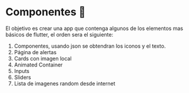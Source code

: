 # Componentes :iphone:
El objetivo es crear una app que contenga algunos de los elementos mas básicos de flutter, el orden sera el siguiente:
1) Componentes, usando json se obtendran los iconos y el texto.
2) Página de alertas
3) Cards con imagen local
4) Animated Container 
5) Inputs 
6) Sliders
7) Lista de imagenes random desde internet

